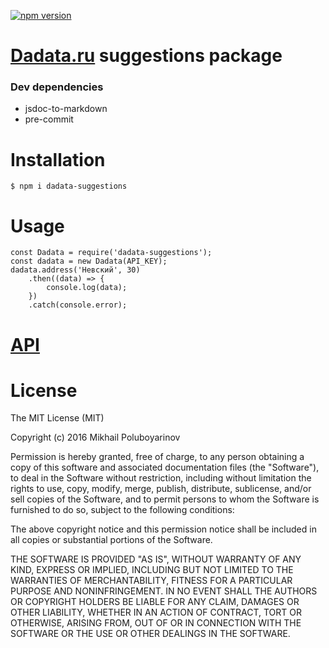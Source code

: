 [![npm version](https://badge.fury.io/js/dadata-suggestions.svg)](https://badge.fury.io/js/dadata-suggestions)
# [Dadata.ru](https://dadata.ru/api/suggest/) suggestions package

### Dev dependencies
* jsdoc-to-markdown
* pre-commit

# Installation
`$ npm i dadata-suggestions`

# Usage
```
const Dadata = require('dadata-suggestions');
const dadata = new Dadata(API_KEY);
dadata.address('Невский', 30)
    .then((data) => {
        console.log(data);
    })
    .catch(console.error);
```

# [API](https://github.com/mike1pol/dadata-suggestions/blob/master/API.md)

# License

The MIT License (MIT)

Copyright (c) 2016 Mikhail Poluboyarinov

Permission is hereby granted, free of charge, to any person obtaining a copy
of this software and associated documentation files (the "Software"), to deal
in the Software without restriction, including without limitation the rights
to use, copy, modify, merge, publish, distribute, sublicense, and/or sell
copies of the Software, and to permit persons to whom the Software is
furnished to do so, subject to the following conditions:

The above copyright notice and this permission notice shall be included in all
copies or substantial portions of the Software.

THE SOFTWARE IS PROVIDED "AS IS", WITHOUT WARRANTY OF ANY KIND, EXPRESS OR
IMPLIED, INCLUDING BUT NOT LIMITED TO THE WARRANTIES OF MERCHANTABILITY,
FITNESS FOR A PARTICULAR PURPOSE AND NONINFRINGEMENT. IN NO EVENT SHALL THE
AUTHORS OR COPYRIGHT HOLDERS BE LIABLE FOR ANY CLAIM, DAMAGES OR OTHER
LIABILITY, WHETHER IN AN ACTION OF CONTRACT, TORT OR OTHERWISE, ARISING FROM,
OUT OF OR IN CONNECTION WITH THE SOFTWARE OR THE USE OR OTHER DEALINGS IN THE
SOFTWARE.
